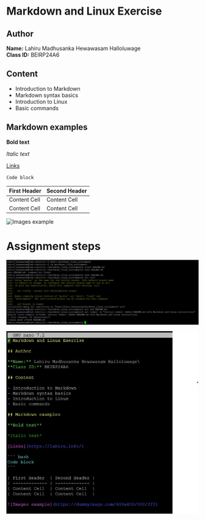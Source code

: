 # Markdown and Linux Exercise

## Author

**Name:** Lahiru Madhusanka Hewawasam Halloluwage\
**Class ID:** BEIRP24A6

## Content

- Introduction to Markdown
- Markdown syntax basics
- Introduction to Linux
- Basic commands

## Markdown examples

**Bold text**

*Italic text*

[Links](https://lahiru.info/)

``` bash
Code block
```

| First Header  | Second Header |
| ------------- | ------------- |
| Content Cell  | Content Cell  |
| Content Cell  | Content Cell  |

![Images example](https://dummyimage.com/600x400/000/fff)

# Assignment steps

![Step 1](./images/part-1.jpg)

![Step 2](./images/part-2.jpg)
